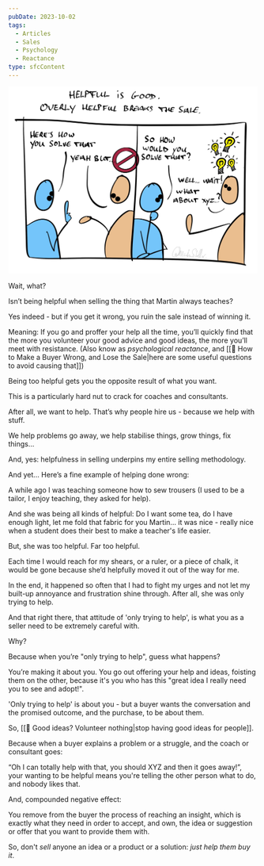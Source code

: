 ```yaml
---
pubDate: 2023-10-02
tags:
  - Articles
  - Sales
  - Psychology
  - Reactance
type: sfcContent
---
```


![](Media/SalesFlowCoach.app_How-to-lose-the-sale-by-being-helpful_MartinStellar.jpg)

Wait, what?

Isn’t being helpful when selling the thing that Martin always teaches?

Yes indeed - but if you get it wrong, you ruin the sale instead of winning it.

Meaning: If you go and proffer your help all the time, you’ll quickly find that the more you volunteer your good advice and good ideas, the more you’ll meet with resistance. (Also know as *psychological reactance*, and [[📄 How to Make a Buyer Wrong, and Lose the Sale|here are some useful questions to avoid causing that]])

Being too helpful gets you the opposite result of what you want.

This is a particularly hard nut to crack for coaches and consultants.

After all, we want to help. That’s why people hire us - because we help with stuff.

We help problems go away, we help stabilise things, grow things, fix things…

And, yes: helpfulness in selling underpins my entire selling methodology.

And yet... Here’s a fine example of helping done wrong:

A while ago I was teaching someone how to sew trousers (I used to be a tailor, I enjoy teaching, they asked for help).

And she was being all kinds of helpful: Do I want some tea, do I have enough light, let me fold that fabric for you Martin… it was nice - really nice when a student does their best to make a teacher's life easier.

But, she was too helpful. Far too helpful.

Each time I would reach for my shears, or a ruler, or a piece of chalk, it would be gone because she’d helpfully moved it out of the way for me.

In the end, it happened so often that I had to fight my urges and not let my built-up annoyance and frustration shine through. After all, she was only trying to help.

And that right there, that attitude of 'only trying to help', is what you as a seller need to be extremely careful with.

Why?

Because when you’re "only trying to help", guess what happens?

You’re making it about you. You go out offering your help and ideas, foisting them on the other, because it's you who has this "great idea I really need you to see and adopt!".

'Only trying to help' is about you - but a buyer wants the conversation and the promised outcome, and the purchase, to be about them.

So, [[📄 Good ideas? Volunteer nothing|stop having good ideas for people]].

Because when a buyer explains a problem or a struggle, and the coach or consultant goes:

“Oh I can totally help with that, you should XYZ and then it goes away!”, your wanting to be helpful means you're telling the other person what to do, and nobody likes that.

And, compounded negative effect:

You remove from the buyer the process of reaching an insight, which is exactly what they need in order to accept, and own, the idea or suggestion or offer that you want to provide them with.

So, don't *sell* anyone an idea or a product or a solution: *just help them buy it*.
